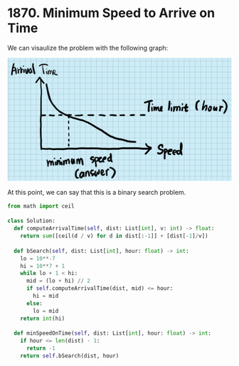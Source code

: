 # 1870. Minimum Speed to Arrive on Time

We can visaulize the problem with the following graph:

![convert problem to graph](/img/solutions/1870/convert_problem_to_graph.png)

At this point, we can say that this is a binary search problem.

```python
from math import ceil

class Solution:
  def computeArrivalTime(self, dist: List[int], v: int) -> float:
    return sum([ceil(d / v) for d in dist[:-1]] + [dist[-1]/v])
  
  def bSearch(self, dist: List[int], hour: float) -> int:
    lo = 10**-7
    hi = 10**7 + 1
    while lo + 1 < hi:
      mid = (lo + hi) // 2
      if self.computeArrivalTime(dist, mid) <= hour:
        hi = mid
      else:
        lo = mid
    return int(hi)
  
  def minSpeedOnTime(self, dist: List[int], hour: float) -> int:
    if hour <= len(dist) - 1:
      return -1
    return self.bSearch(dist, hour)
```

